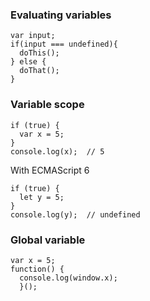### Evaluating variables

```
var input;
if(input === undefined){
  doThis();
} else {
  doThat();
}
```

### Variable scope
```
if (true) {
  var x = 5;
}
console.log(x);  // 5
```
With  ECMAScript 6
```
if (true) {
  let y = 5;
}
console.log(y);  // undefined
```

### Global variable

```
var x = 5;
function() {
  console.log(window.x); 
  }();
```
